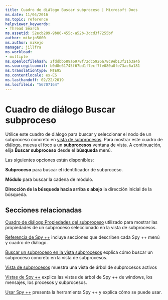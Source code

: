 ```yaml
---
title: Cuadro de diálogo Buscar subproceso | Microsoft Docs
ms.date: 11/04/2016
ms.topic: reference
helpviewer_keywords:
- Thread Search
ms.assetid: 52ecb289-9b86-455c-a52b-3dcd3f7255bf
author: mikejo5000
ms.author: mikejo
manager: jillfra
ms.workload:
- multiple
ms.openlocfilehash: 2fddbb589a6978f72dc5926a78c9eb13f21b3a4b
ms.sourcegitcommit: b0d8e61745f67bd1f7ecf7fe080a0fe73ac6a181
ms.translationtype: MTE95
ms.contentlocale: es-ES
ms.lasthandoff: 02/22/2019
ms.locfileid: "56707164"
---
```

# <a name="thread-search-dialog-box"></a>Cuadro de diálogo Buscar subproceso
Utilice este cuadro de diálogo para buscar y seleccionar el nodo de un subproceso concreto en [vista de subprocesos](../debugger/threads-view.md). Para mostrar este cuadro de diálogo, mueva el foco a un **subprocesos** ventana de vista. A continuación, elija **Buscar subproceso** desde el **búsqueda** menú.

 Las siguientes opciones están disponibles:

 **Subproceso** para buscar el identificador de subproceso.

 **Módulo** para buscar la cadena de módulo.

 **Dirección de la búsqueda hacia arriba o abajo** la dirección inicial de la búsqueda.

## <a name="related-sections"></a>Secciones relacionadas
 [Cuadro de diálogo Propiedades del subproceso](../debugger/thread-properties-dialog-box.md) utilizado para mostrar las propiedades de un subproceso seleccionado en la vista de subprocesos.

 [Referencia de Spy ++](../debugger/spy-increment-reference.md) incluye secciones que describen cada Spy ++ menú y cuadro de diálogo.

 [Buscar un subproceso en la vista subprocesos](../debugger/how-to-search-for-a-thread-in-threads-view.md) explica cómo buscar un subproceso concreto en la vista de subprocesos.

 [Vista de subprocesos](../debugger/threads-view.md) muestra una vista de árbol de subprocesos activos

 [Vistas de Spy ++](../debugger/spy-increment-views.md) explica las vistas de árbol de Spy ++ de windows, los mensajes, los procesos y subprocesos.

 [Usar Spy ++](../debugger/using-spy-increment.md) presenta la herramienta Spy ++ y explica cómo se puede usar.